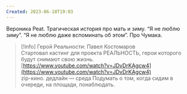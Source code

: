 ```yaml
---
Created: 2023-06-18T19:03
---
```

Вероника Peat. Трагическая история про мать и зиму. “Я не люблю зиму”. “Я не люблю даже вспоминать об этом”. Про Чумака.

> [!info] Герой Реальности: Павел Костомаров  
> Стартовал кастинг для проекта РЕАЛЬНОСТЬ, герои которого будут снимают свою жизнь.  
> [https://www.youtube.com/watch?v=JDvDrKAgcw4](https://www.youtube.com/watch?v=JDvDrKAgcw4)  
zip-кино. дедлайн — среда
Подумать о том, когда сидим в очереди, на площади, понаблюдать.